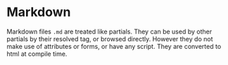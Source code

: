 # Markdown

Markdown files `.md` are treated like partials.  They can be used by other partials by their resolved tag, or browsed directly.  However they do not make use of attributes or forms, or have any script.  They are converted to html at compile time.
